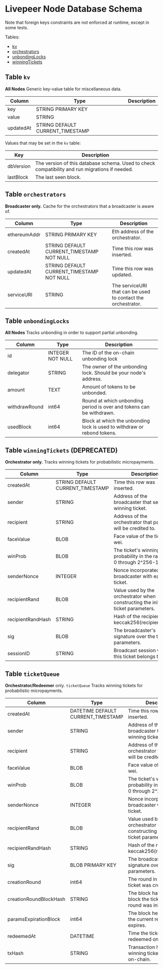 # Livepeer Node Database Schema

Note that foreign keys constraints are not enforced at runtime, except in some tests.

Tables:
* [kv](#table-kv)
* [orchestrators](#table-orchestrators)
* [unbondingLocks](#table-unbondingLocks)
* [winningTickets](#table-winningTickets)

## Table `kv`

**All Nodes** Generic key-value table for miscellaneous data.

Column | Type | Description
--- | --- | ---
key | STRING PRIMARY KEY |
value | STRING |
updatedAt | STRING DEFAULT CURRENT_TIMESTAMP |

Values that may be set in the `kv` table:

Key | Description
--- | ---
dbVersion |  The version of this database schema. Used to check compatibility and run migrations if needed.
lastBlock | The last seen block.

## Table `orchestrators`

**Broadcaster only.** Cache for the orchestrators that a broadcaster is aware of.

Column | Type | Description
--- | --- | ---
ethereumAddr | STRING PRIMARY KEY | Eth address of the orchestrator.
createdAt | STRING DEFAULT CURRENT_TIMESTAMP NOT NULL | Time this row was inserted.
updatedAt | STRING DEFAULT CURRENT_TIMESTAMP NOT NULL | Time this row was updated.
serviceURI | STRING | The serviceURI that can be used to contact the orchestrator.

## Table `unbondingLocks`

**All Nodes** Tracks unbonding in order to support partial unbonding.

Column | Type | Description
---|---|---
id | INTEGER NOT NULL | The ID of the on-chain unbonding lock
delegator | STRING | The owner of the unbonding lock. Should be your node's address.
amount | TEXT | Amount of tokens to be unbonded.
withdrawRound | int64 | Round at which unbonding period is over and tokens can be withdrawn.
usedBlock | int64 | Block at which the unbonding lock is used to withdraw or rebond tokens.

## Table `winningTickets` (DEPRECATED)

**Orchestrator only.** Tracks winning tickets for probabilistic micropayments.

Column | Type | Description
---|---|---
createdAt | STRING DEFAULT CURRENT_TIMESTAMP | Time this row was inserted.
sender | STRING | Address of the broadcaster that sent the winning ticket.
recipient | STRING | Address of the orchestrator that payments will be credited to.
faceValue | BLOB | Face value of the ticket, in wei.
winProb | BLOB | The ticket's winning probability in the range of 0 through 2^256-1.
senderNonce | INTEGER | Nonce incorporated by the broadcaster with each ticket.
recipientRand | BLOB | Value used by the orchestrator when constructing the initial ticket parameters.
recipientRandHash | STRING | Hash of the recipient rand, keccak256(recipientRand).
sig | BLOB | The broadcaster's signature over the ticket parameters.
sessionID | STRING | Broadcast session which this ticket belongs to.

## Table `ticketQueue`

**Orchestrator/Redeemer** only. `ticketQueue` Tracks winning tickets for probabilistic micropayments.

Column | Type | Description
---|---|---
createdAt | DATETIME DEFAULT CURRENT_TIMESTAMP | Time this row was inserted. 
sender | STRING | Address of the broadcaster that sent the winning ticket.
recipient | STRING | Address of the orchestrator that payments will be credited to.
faceValue | BLOB | Face value of the ticket, in wei.
winProb | BLOB | The ticket's winning probability in the range of 0 through 2^256-1.
senderNonce | INTEGER | Nonce incorporated by the broadcaster with each ticket.
recipientRand | BLOB | Value used by the orchestrator when constructing the initial ticket parameters.
recipientRandHash | STRING | Hash of the recipient rand, keccak256(recipientRand).
sig | BLOB PRIMARY KEY | The broadcaster's signature over the ticket parameters.
creationRound | int64 | The round in which the ticket was created.
creationRoundBlockHash | STRING | The block hash of the block the ticket creation round was initialised.
paramsExpirationBlock | int64 | The block height at which the current recipientRand expires.
redeemedAt | DATETIME | Time the ticket was redeemed on-chain.
txHash | STRING | Transaction hash of the winning ticket redemption on-chain. 